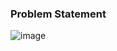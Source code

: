 ### Problem Statement

![image](https://user-images.githubusercontent.com/36649115/39846343-fb102d52-53af-11e8-8993-95547747fd1d.png)
